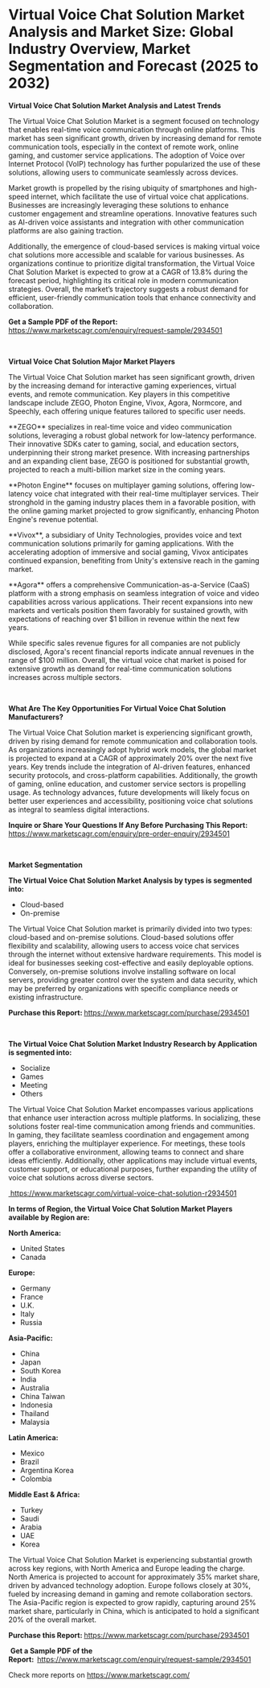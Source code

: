 <p><h1>Virtual Voice Chat Solution Market Analysis and Market Size: Global Industry Overview, Market Segmentation and Forecast (2025 to 2032)</h1></p><p><strong>Virtual Voice Chat Solution Market Analysis and Latest Trends</strong></p>
<p><p>The Virtual Voice Chat Solution Market is a segment focused on technology that enables real-time voice communication through online platforms. This market has seen significant growth, driven by increasing demand for remote communication tools, especially in the context of remote work, online gaming, and customer service applications. The adoption of Voice over Internet Protocol (VoIP) technology has further popularized the use of these solutions, allowing users to communicate seamlessly across devices.</p><p>Market growth is propelled by the rising ubiquity of smartphones and high-speed internet, which facilitate the use of virtual voice chat applications. Businesses are increasingly leveraging these solutions to enhance customer engagement and streamline operations. Innovative features such as AI-driven voice assistants and integration with other communication platforms are also gaining traction. </p><p>Additionally, the emergence of cloud-based services is making virtual voice chat solutions more accessible and scalable for various businesses. As organizations continue to prioritize digital transformation, the Virtual Voice Chat Solution Market is expected to grow at a CAGR of 13.8% during the forecast period, highlighting its critical role in modern communication strategies. Overall, the market’s trajectory suggests a robust demand for efficient, user-friendly communication tools that enhance connectivity and collaboration.</p></p>
<p><strong>Get a Sample PDF of the Report:&nbsp;</strong> <a href="https://www.marketscagr.com/enquiry/request-sample/2934501?utm_campaign=2110&utm_medium=2&utm_source=Github&utm_content=ia&utm_term=13032025&utm_id=virtual-voice-chat-solution">https://www.marketscagr.com/enquiry/request-sample/2934501</a></p>
<p>&nbsp;</p>
<p><strong>Virtual Voice Chat Solution Major Market Players</strong></p>
<p><p>The Virtual Voice Chat Solution market has seen significant growth, driven by the increasing demand for interactive gaming experiences, virtual events, and remote communication. Key players in this competitive landscape include ZEGO, Photon Engine, Vivox, Agora, Normcore, and Speechly, each offering unique features tailored to specific user needs.</p><p>**ZEGO** specializes in real-time voice and video communication solutions, leveraging a robust global network for low-latency performance. Their innovative SDKs cater to gaming, social, and education sectors, underpinning their strong market presence. With increasing partnerships and an expanding client base, ZEGO is positioned for substantial growth, projected to reach a multi-billion market size in the coming years.</p><p>**Photon Engine** focuses on multiplayer gaming solutions, offering low-latency voice chat integrated with their real-time multiplayer services. Their stronghold in the gaming industry places them in a favorable position, with the online gaming market projected to grow significantly, enhancing Photon Engine's revenue potential.</p><p>**Vivox**, a subsidiary of Unity Technologies, provides voice and text communication solutions primarily for gaming applications. With the accelerating adoption of immersive and social gaming, Vivox anticipates continued expansion, benefiting from Unity's extensive reach in the gaming market.</p><p>**Agora** offers a comprehensive Communication-as-a-Service (CaaS) platform with a strong emphasis on seamless integration of voice and video capabilities across various applications. Their recent expansions into new markets and verticals position them favorably for sustained growth, with expectations of reaching over $1 billion in revenue within the next few years.</p><p>While specific sales revenue figures for all companies are not publicly disclosed, Agora's recent financial reports indicate annual revenues in the range of $100 million. Overall, the virtual voice chat market is poised for extensive growth as demand for real-time communication solutions increases across multiple sectors.</p></p>
<p>&nbsp;</p>
<p><strong>What Are The Key Opportunities For Virtual Voice Chat Solution Manufacturers?</strong></p>
<p><p>The Virtual Voice Chat Solution market is experiencing significant growth, driven by rising demand for remote communication and collaboration tools. As organizations increasingly adopt hybrid work models, the global market is projected to expand at a CAGR of approximately 20% over the next five years. Key trends include the integration of AI-driven features, enhanced security protocols, and cross-platform capabilities. Additionally, the growth of gaming, online education, and customer service sectors is propelling usage. As technology advances, future developments will likely focus on better user experiences and accessibility, positioning voice chat solutions as integral to seamless digital interactions.</p></p>
<p><strong>Inquire or Share Your Questions If Any Before Purchasing This Report:</strong> <a href="https://www.marketscagr.com/enquiry/pre-order-enquiry/2934501?utm_campaign=2110&utm_medium=2&utm_source=Github&utm_content=ia&utm_term=13032025&utm_id=virtual-voice-chat-solution">https://www.marketscagr.com/enquiry/pre-order-enquiry/2934501</a></p>
<p>&nbsp;</p>
<p><strong>Market Segmentation</strong></p>
<p><strong>The Virtual Voice Chat Solution Market Analysis by types is segmented into:</strong></p>
<p><ul><li>Cloud-based</li><li>On-premise</li></ul></p>
<p><p>The Virtual Voice Chat Solution market is primarily divided into two types: cloud-based and on-premise solutions. Cloud-based solutions offer flexibility and scalability, allowing users to access voice chat services through the internet without extensive hardware requirements. This model is ideal for businesses seeking cost-effective and easily deployable options. Conversely, on-premise solutions involve installing software on local servers, providing greater control over the system and data security, which may be preferred by organizations with specific compliance needs or existing infrastructure.</p></p>
<p><strong>Purchase this Report:&nbsp;</strong><a href="https://www.marketscagr.com/purchase/2934501?utm_campaign=2110&utm_medium=2&utm_source=Github&utm_content=ia&utm_term=13032025&utm_id=virtual-voice-chat-solution">https://www.marketscagr.com/purchase/2934501</a></p>
<p>&nbsp;</p>
<p><strong>The Virtual Voice Chat Solution Market Industry Research by Application is segmented into:</strong></p>
<p><ul><li>Socialize</li><li>Games</li><li>Meeting</li><li>Others</li></ul></p>
<p><p>The Virtual Voice Chat Solution Market encompasses various applications that enhance user interaction across multiple platforms. In socializing, these solutions foster real-time communication among friends and communities. In gaming, they facilitate seamless coordination and engagement among players, enriching the multiplayer experience. For meetings, these tools offer a collaborative environment, allowing teams to connect and share ideas efficiently. Additionally, other applications may include virtual events, customer support, or educational purposes, further expanding the utility of voice chat solutions across diverse sectors.</p></p>
<p><a href="https://www.marketscagr.com/virtual-voice-chat-solution-r2934501?utm_campaign=2110&utm_medium=2&utm_source=Github&utm_content=ia&utm_term=13032025&utm_id=virtual-voice-chat-solution">&nbsp;https://www.marketscagr.com/virtual-voice-chat-solution-r2934501</a></p>
<p><strong>In terms of Region, the Virtual Voice Chat Solution Market Players available by Region are:</strong></p>
<p>
    <p> <strong> North America: </strong>
        <ul>
            <li>United States</li>
            <li>Canada</li>
        </ul>
        </p> 
    <p> <strong> Europe: </strong>
        <ul>
            <li>Germany</li>
            <li>France</li>
            <li>U.K.</li>
            <li>Italy</li>
            <li>Russia</li>
        </ul>
        </p> 
    <p> <strong> Asia-Pacific: </strong>
        <ul>
            <li>China</li>
            <li>Japan</li>
            <li>South Korea</li>
            <li>India</li>
            <li>Australia</li>
            <li>China Taiwan</li>
            <li>Indonesia</li>
            <li>Thailand</li>
            <li>Malaysia</li>
        </ul>
        </p> 
    <p> <strong> Latin America: </strong>
        <ul>
            <li>Mexico</li>
            <li>Brazil</li>
            <li>Argentina Korea</li>
            <li>Colombia</li>
        </ul>
        </p> 
    <p> <strong> Middle East & Africa: </strong>
        <ul>
            <li>Turkey</li>
            <li>Saudi</li>
            <li>Arabia</li>
            <li>UAE</li>
            <li>Korea</li>
        </ul>
    </p>
    </p>
<p><p>The Virtual Voice Chat Solution Market is experiencing substantial growth across key regions, with North America and Europe leading the charge. North America is projected to account for approximately 35% market share, driven by advanced technology adoption. Europe follows closely at 30%, fueled by increasing demand in gaming and remote collaboration sectors. The Asia-Pacific region is expected to grow rapidly, capturing around 25% market share, particularly in China, which is anticipated to hold a significant 20% of the overall market.</p></p>
<p><strong>Purchase this Report: </strong><a href="https://www.marketscagr.com/purchase/2934501?utm_campaign=2110&utm_medium=2&utm_source=Github&utm_content=ia&utm_term=13032025&utm_id=virtual-voice-chat-solution">https://www.marketscagr.com/purchase/2934501</a></p>
<p>&nbsp;<strong>Get a Sample PDF of the Report:&nbsp;&nbsp;</strong><a href="https://www.marketscagr.com/enquiry/request-sample/2934501?utm_campaign=2110&utm_medium=2&utm_source=Github&utm_content=ia&utm_term=13032025&utm_id=virtual-voice-chat-solution">https://www.marketscagr.com/enquiry/request-sample/2934501</a></p>
<p><strong></strong></p>
<p>Check more reports on <a href="https://www.marketscagr.com/?utm_campaign=2110&utm_medium=2&utm_source=Github&utm_content=ia&utm_term=13032025&utm_id=virtual-voice-chat-solution">https://www.marketscagr.com/</a></p>